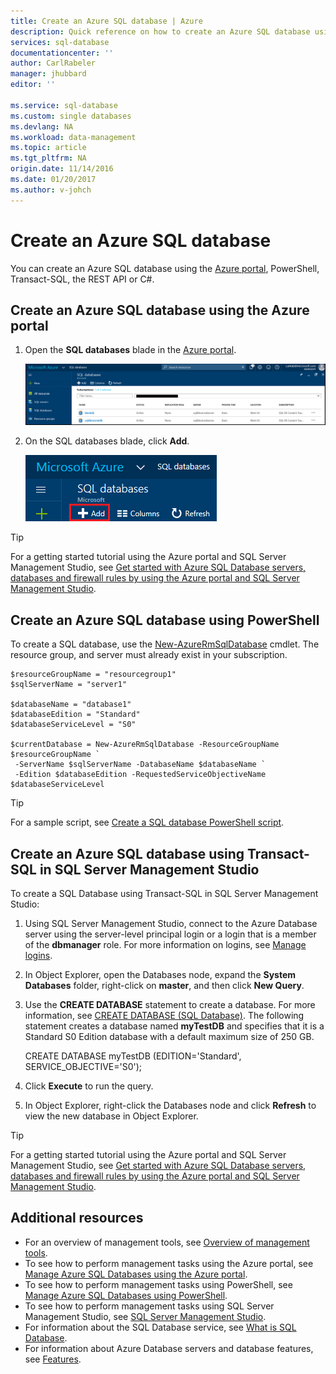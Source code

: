 ```yaml
---
title: Create an Azure SQL database | Azure
description: Quick reference on how to create an Azure SQL database using the Azure portal, PowerShell, Transact-SQL.
services: sql-database
documentationcenter: ''
author: CarlRabeler
manager: jhubbard
editor: ''

ms.service: sql-database
ms.custom: single databases
ms.devlang: NA
ms.workload: data-management
ms.topic: article
ms.tgt_pltfrm: NA
origin.date: 11/14/2016
ms.date: 01/20/2017
ms.author: v-johch
---
```


# Create an Azure SQL database

You can create an Azure SQL database using the [Azure portal](https://portal.azure.cn/), PowerShell, Transact-SQL, the REST API or C#. 

## Create an Azure SQL database using the Azure portal

1. Open the **SQL databases** blade in the [Azure portal](https://portal.azure.cn/). 

    ![sql databases](./media/sql-database-get-started/sql-databases.png)
2. On the SQL databases blade, click **Add**.

    ![add sql database](./media/sql-database-get-started/add-sql-database.png)

> [!TIP]
> For a getting started tutorial using the Azure portal and SQL Server Management Studio, see [Get started with Azure SQL Database servers, databases and firewall rules by using the Azure portal and SQL Server Management Studio](./sql-database-get-started.md).
>

## Create an Azure SQL database using PowerShell

To create a SQL database, use the [New-AzureRmSqlDatabase](https://docs.microsoft.com/powershell/resourcemanager/azurerm.sql/v2.3.0/new-azurermsqldatabase) cmdlet. The resource group, and server must already exist in your subscription. 

```
$resourceGroupName = "resourcegroup1"
$sqlServerName = "server1"

$databaseName = "database1"
$databaseEdition = "Standard"
$databaseServiceLevel = "S0"

$currentDatabase = New-AzureRmSqlDatabase -ResourceGroupName $resourceGroupName `
 -ServerName $sqlServerName -DatabaseName $databaseName `
 -Edition $databaseEdition -RequestedServiceObjectiveName $databaseServiceLevel
```

> [!TIP]
> For a sample script, see [Create a SQL database PowerShell script](./sql-database-get-started-powershell.md).
>

## Create an Azure SQL database using Transact-SQL in SQL Server Management Studio

To create a SQL Database using Transact-SQL in SQL Server Management Studio:

1. Using SQL Server Management Studio, connect to the Azure Database server using the server-level principal login or a login that is a member of the **dbmanager** role. For more information on logins, see [Manage logins](./sql-database-manage-logins.md).
2. In Object Explorer, open the Databases node, expand the **System Databases** folder, right-click on **master**, and then click **New Query**.
3. Use the **CREATE DATABASE** statement to create a database. For
  more information, see [CREATE DATABASE (SQL Database)](https://msdn.microsoft.com/zh-cn/library/dn268335.aspx). The following statement creates a database named **myTestDB** and specifies that it is a Standard S0 Edition database with a default maximum size of 250 GB.

      CREATE DATABASE myTestDB
      (EDITION='Standard',
       SERVICE_OBJECTIVE='S0');

4. Click **Execute** to run the query.
5. In Object Explorer, right-click the Databases node and click **Refresh** to view the new database in Object Explorer. 

> [!TIP]
> For a getting started tutorial using the Azure portal and SQL Server Management Studio, see [Get started with Azure SQL Database servers, databases and firewall rules by using the Azure portal and SQL Server Management Studio](./sql-database-get-started.md).
>

## Additional resources
* For an overview of management tools, see [Overview of management tools](./sql-database-manage-overview.md).
* To see how to perform management tasks using the Azure portal, see [Manage Azure SQL Databases using the Azure portal](./sql-database-manage-portal.md).
* To see how to perform management tasks using PowerShell, see [Manage Azure SQL Databases using PowerShell](./sql-database-manage-powershell.md).
* To see how to perform management tasks using SQL Server Management Studio, see [SQL Server Management Studio](./sql-database-manage-azure-ssms.md).
* For information about the SQL Database service, see [What is SQL Database](./sql-database-technical-overview.md). 
* For information about Azure Database servers and database features, see [Features](./sql-database-features.md).